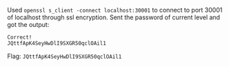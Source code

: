 Used `openssl s_client -connect localhost:30001` to connect to port 30001 of localhost through ssl encryption. Sent the password of current level and got the output:
```
Correct!
JQttfApK4SeyHwDlI9SXGR50qclOAil1
```

Flag: `JQttfApK4SeyHwDlI9SXGR50qclOAil1`